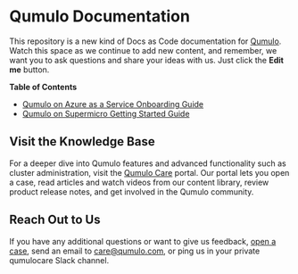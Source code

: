 # Qumulo Documentation
This repository is a new kind of Docs as Code documentation for [Qumulo](https://qumulo.com/). Watch this space as we continue to add new content, and remember, we want you to ask questions and share your ideas with us. Just click the **Edit me** button.

**Table of Contents**
* [Qumulo on Azure as a Service Onboarding Guide](azure.md)
* [Qumulo on Supermicro Getting Started Guide](supermicro.md)

## Visit the Knowledge Base
For a deeper dive into Qumulo features and advanced functionality such as cluster administration, visit the [Qumulo Care](https://care.qumulo.com/hc/en-us)  portal. Our portal lets you open a case, read articles and watch videos from our content library, review product release notes, and get involved in the Qumulo community.

## Reach Out to Us
If you have any additional questions or want to give us feedback, [open a case](https://care.qumulo.com/hc/en-us/requests/new), send an email to [care@qumulo.com](mailto:care@qumulo.com), or ping us in your private qumulocare Slack channel.

